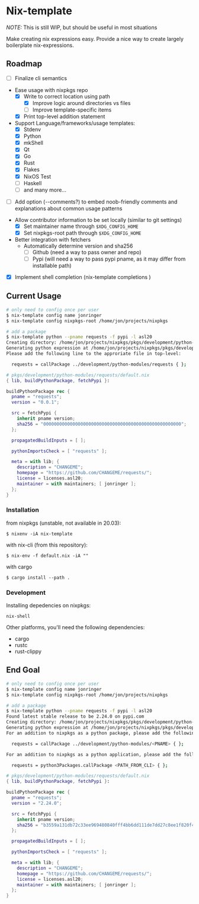 # Nix-template

*NOTE:* This is still WIP, but should be useful in most situations

Make creating nix expressions easy. Provide a nice way to create largely boilerplate nix-expressions.

## Roadmap

- [ ] Finalize cli semantics
- Ease usage with nixpkgs repo
  - [X] Write to correct location using path
    - [X] Improve logic around directories vs files
    - [ ] Improve template-specific items
  - [X] Print top-level addition statement
- Support Language/frameworks/usage templates:
  - [X] Stdenv
  - [X] Python
  - [X] mkShell
  - [x] Qt
  - [x] Go
  - [x] Rust
  - [x] Flakes
  - [x] NixOS Test
  - [ ] Haskell
  - [ ] and many more...
- [ ] Add option (--comments?) to embed noob-friendly comments and explanations about common usage patterns
- Allow contributor information to be set locally (similar to git settings)
  - [X] Set maintainer name through `$XDG_CONFIG_HOME`
  - [X] Set nixpkgs-root path through `$XDG_CONFIG_HOME`
- Better integration with fetchers
  - Automatically determine version and sha256
    - [ ] Github (need a way to pass owner and repo)
    - [ ] Pypi (will need a way to pass pypi pname, as it may differ from installable path)
- [X] Implement shell completion (nix-template completions <SHELL>)

## Current Usage

```bash
# only need to config once per user
$ nix-template config name jonringer
$ nix-template config nixpkgs-root /home/jon/projects/nixpkgs

# add a package
$ nix-template python --pname requests -f pypi -l asl20
Creating directory: /home/jon/projects/nixpkgs/pkgs/development/python-modules/requests/
Generating python expression at /home/jon/projects/nixpkgs/pkgs/development/python-modules/requests/default.nix
Please add the following line to the approriate file in top-level:

  requests = callPackage ../development/python-modules/requests { };
```
```nix
# pkgs/development/python-modules/requests/default.nix
{ lib, buildPythonPackage, fetchPypi }:

buildPythonPackage rec {
  pname = "requests";
  version = "0.0.1";

  src = fetchPypi {
    inherit pname version;
    sha256 = "0000000000000000000000000000000000000000000000000000";
  };

  propagatedBuildInputs = [ ];

  pythonImportsCheck = [ "requests" ];

  meta = with lib; {
    description = "CHANGEME";
    homepage = "https://github.com/CHANGEME/requests/";
    license = licenses.asl20;
    maintainer = with maintainers; [ jonringer ];
  };
}
```

### Installation

from nixpkgs (unstable, not available in 20.03):
```
$ nixenv -iA nix-template
```

with nix-cli (from this repository):
```
$ nix-env -f default.nix -iA ""
```

with cargo
```
$ cargo install --path .
```

### Development

Installing depedencies on nixpkgs:
```
nix-shell
```

Other platforms, you'll need the following dependencies:
  - cargo
  - rustc
  - rust-clippy

## End Goal

```bash
# only need to config once per user
$ nix-template config name jonringer
$ nix-template config nixpkgs-root /home/jon/projects/nixpkgs

# add a package
$ nix-template python --pname requests -f pypi -l asl20
Found latest stable release to be 2.24.0 on pypi.com
Creating directory: /home/jon/projects/nixpkgs/pkgs/development/python-modules/requests/
Generating python expression at /home/jon/projects/nixpkgs/pkgs/development/python-modules/requests/default.nix
For an addition to nixpkgs as a python package, please add the following to pkgs/top-level/python-packages.nix:

  requests = callPackage ../development/python-modules/<PNAME> { };

For an addition to nixpkgs as a python application, please add the following to pkgs/top-level/all-packages.nix:

  requests = python3Packages.callPackage <PATH_FROM_CLI> { };
```
```nix
# pkgs/development/python-modules/requests/default.nix
{ lib, buildPythonPackage, fetchPypi }:

buildPythonPackage rec {
  pname = "requests";
  version = "2.24.0";

  src = fetchPypi {
    inherit pname version;
    sha256 = "b3559a131db72c33ee969480840fff4bb6dd111de7dd27c8ee1f820f4f00231b";
  };

  propagatedBuildInputs = [ ];

  pythonImportsCheck = [ "requests" ];

  meta = with lib; {
    description = "CHANGEME";
    homepage = "https://github.com/CHANGEME/requests/";
    license = licenses.asl20;
    maintainer = with maintainers; [ jonringer ];
  };
}
```

